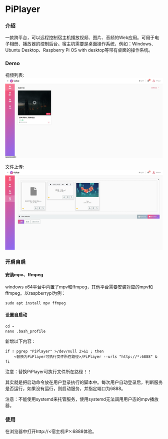 # PiPlayer

### 介绍
一款跨平台，可以远程控制宿主机播放视频、图片、音频的Web应用。可用于电子相册、播放器的控制后台。宿主机需要是桌面操作系统，例如：Windows、Ubuntu Desktop、Raspberry Pi OS with desktop等带有桌面的操作系统。

### Demo
视频列表:  
![](https://raw.githubusercontent.com/withsalt/PiPlayer/main/docs/images/video.png)

文件上传:  
![](https://raw.githubusercontent.com/withsalt/PiPlayer/main/docs/images/upload.png)

### 开启自启
#### 安装mpv、ffmpeg
windows x64平台中内置了mpv和ffmpeg，其他平台需要安装对应的mpv和ffmpeg。以raspberrypi为例：  
```shell
sudo apt install mpv ffmpeg
```

#### 设置自启动
```shell
cd ~
nano .bash_profile
```

新增以下内容：
```shell
if ! pgrep "PiPlayer" >/dev/null 2>&1 ; then
    <替换为PiPlayer可执行文件所在路径>/PiPlayer --urls "http://*:6888" &
fi
```
注意：替换PiPlayer可执行文件所在路径！！  

其实就是把启动命令放在用户登录执行的脚本中。每次用户自动登录后，判断服务是否运行，如果没有运行，则启动服务，并指定端口为6888。

注意：不能使用systemd来托管服务，使用systemd无法调用用户态的mpv播放器。

### 使用
在浏览器中打开http://<宿主机IP>:6888体验。  
